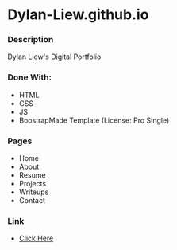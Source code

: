 # Dylan-Liew.github.io

### Description
Dylan Liew's Digital Portfolio

### Done With:
* HTML
* CSS
* JS
* BoostrapMade Template (License: Pro Single)

### Pages
* Home
* About
* Resume
* Projects
* Writeups
* Contact

### Link
* [Click Here](https://dylan-liew.github.io/)

